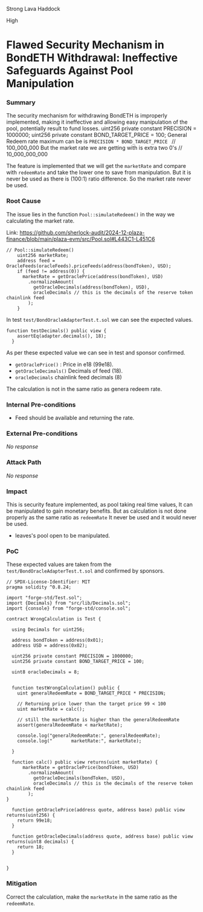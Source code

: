 Strong Lava Haddock

High

# Flawed Security Mechanism in BondETH Withdrawal: Ineffective Safeguards Against Pool Manipulation

### Summary

The security mechanism for withdrawing BondETH is improperly implemented, making it ineffective and allowing easy manipulation of the pool, potentially result to fund losses.
 uint256 private constant PRECISION = 1000000;
  uint256 private constant BOND_TARGET_PRICE = 100;
General Redeem rate maximum can be is `PRECISION * BOND_TARGET_PRICE `  // 100_000_000
But the market rate we are getting with is extra two 0's // 10_000_000_000

The feature is implemented that we will get the `marketRate` and compare with `redeemRate` and take the lower one to save from manipulation. But it is never be used as there is (100:1) ratio difference. So the market rate never be used.

### Root Cause

The issue lies in the function `Pool::simulateRedeem()` in the way we calculating the market rate.

Link: https://github.com/sherlock-audit/2024-12-plaza-finance/blob/main/plaza-evm/src/Pool.sol#L443C1-L451C6

```solidity
// Pool::simulateRedeem()
    uint256 marketRate;
    address feed = OracleFeeds(oracleFeeds).priceFeeds(address(bondToken), USD);
    if (feed != address(0)) {
      marketRate = getOraclePrice(address(bondToken), USD)
        .normalizeAmount(
          getOracleDecimals(address(bondToken), USD), 
          oracleDecimals // this is the decimals of the reserve token chainlink feed
        );
    }
```
In test `test/BondOracleAdapterTest.t.sol`  we can see the expected values.
```solidity 
function testDecimals() public view {
    assertEq(adapter.decimals(), 18);
  }
```

As per these expected value we can see in test and sponsor confirmed. 
- `getOraclePrice()` : Price in e18 (99e18).
- `getOracleDecimals()` Decimals of feed (18).
-  `oracleDecimals` chainlink feed decimals (8)

The calculation is not in the same ratio as genera redeem rate.

### Internal Pre-conditions

- Feed should be available and returning the rate.

### External Pre-conditions

_No response_

### Attack Path

_No response_

### Impact

This is security feature implemented, as pool taking real time values, It can be manipulated to gain monetary benefits. But as calculation is not done properly as the same ratio as `redeemRate` It never be used and it would never be used. 
- leaves's pool open to be manipulated.

### PoC

These expected values are taken from the  `test/BondOracleAdapterTest.t.sol`  and confirmed by sponsors.
```solidity
// SPDX-License-Identifier: MIT
pragma solidity ^0.8.24;

import "forge-std/Test.sol";
import {Decimals} from "src/lib/Decimals.sol";
import {console} from "forge-std/console.sol";

contract WrongCalculation is Test {

  using Decimals for uint256;

  address bondToken = address(0x01);
  address USD = address(0x02);

  uint256 private constant PRECISION = 1000000;
  uint256 private constant BOND_TARGET_PRICE = 100;

  uint8 oracleDecimals = 8;


  function testWrongCalculation() public {
    uint generalRedeemRate = BOND_TARGET_PRICE * PRECISION;

    // Returning price lower than the target price 99 < 100
    uint marketRate = calc();
    
    // still the marketRate is higher than the generalRedeemRate
    assert(generalRedeemRate < marketRate);

    console.log("generalRedeemRate:", generalRedeemRate);
    console.log("       marketRate:", marketRate);

  }

  function calc() public view returns(uint marketRate) {
      marketRate = getOraclePrice(bondToken, USD)
        .normalizeAmount(
          getOracleDecimals(bondToken, USD), 
          oracleDecimals // this is the decimals of the reserve token chainlink feed
        );
}

  function getOraclePrice(address quote, address base) public view returns(uint256) {
    return 99e18;
  }

  function getOracleDecimals(address quote, address base) public view returns(uint8 decimals) {
    return 18;
  }


}

```

### Mitigation

Correct the calculation, make the `marketRate` in the same ratio as the `redeemRate`.